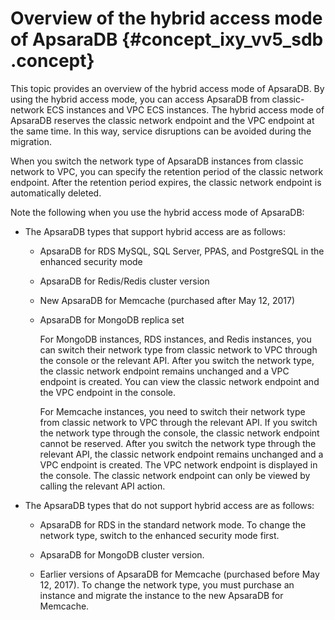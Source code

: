 # Overview of the hybrid access mode of ApsaraDB {#concept_ixy_vv5_sdb .concept}

This topic provides an overview of the hybrid access mode of ApsaraDB. By using the hybrid access mode, you can access ApsaraDB from classic-network ECS instances and VPC ECS instances. The hybrid access mode of ApsaraDB reserves the classic network endpoint and the VPC endpoint at the same time. In this way, service disruptions can be avoided during the migration.

When you switch the network type of ApsaraDB instances from classic network to VPC, you can specify the retention period of the classic network endpoint. After the retention period expires, the classic network endpoint is automatically deleted.

Note the following when you use the hybrid access mode of ApsaraDB:

-   The ApsaraDB types that support hybrid access are as follows:

    -   ApsaraDB for RDS MySQL, SQL Server, PPAS, and PostgreSQL in the enhanced security mode

    -   ApsaraDB for Redis/Redis cluster version

    -   New ApsaraDB for Memcache \(purchased after May 12, 2017\)

    -   ApsaraDB for MongoDB replica set

        For MongoDB instances, RDS instances, and Redis instances, you can switch their network type from classic network to VPC through the console or the relevant API. After you switch the network type, the classic network endpoint remains unchanged and a VPC endpoint is created. You can view the classic network endpoint and the VPC endpoint in the console.

        For Memcache instances, you need to switch their network type from classic network to VPC through the relevant API. If you switch the network type through the console, the classic network endpoint cannot be reserved. After you switch the network type through the relevant API, the classic network endpoint remains unchanged and a VPC endpoint is created. The VPC network endpoint is displayed in the console. The classic network endpoint can only be viewed by calling the relevant API action.

-   The ApsaraDB types that do not support hybrid access are as follows:

    -   ApsaraDB for RDS in the standard network mode. To change the network type, switch to the enhanced security mode first.

    -   ApsaraDB for MongoDB cluster version.

    -   Earlier versions of ApsaraDB for Memcache \(purchased before May 12, 2017\). To change the network type, you must purchase an instance and migrate the instance to the new ApsaraDB for Memcache.


